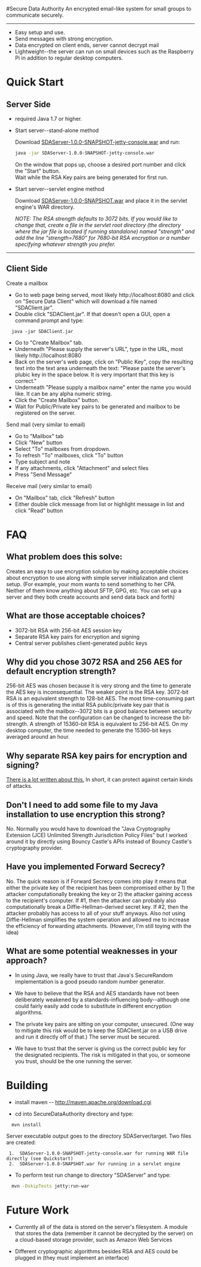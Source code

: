 #Secure Data Authority
An encrypted email-like system for small groups to communicate securely.  

-------------------------

* Easy setup and use.
* Send messages with strong encryption.
* Data encrypted on client ends, server cannot decrypt mail
* Lightweight--the server can run on small devices such as the Raspberry Pi in addition to regular desktop computers.  

# Quick Start
## Server Side
 * required Java 1.7 or higher.
 * Start server--stand-alone method

    Download [SDAServer-1.0.0-SNAPSHOT-jetty-console.war](http://github.com/jasonwalker/SecureDataAuthority/releases/SDAServer-1.0.0-SNAPSHOT-jetty-console.war) and run:
    ```sh
    java -jar SDAServer-1.0.0-SNAPSHOT-jetty-console.war
    ```
    On the window that pops up, choose a desired port number and click the "Start" button.  
    Wait while the RSA Key pairs are being generated for first run.
  
 * Start server--servlet engine method

    Download [SDAServer-1.0.0-SNAPSHOT.war](http://github.com/jasonwalker/SecureDataAuthority/releases/SDAServer-1.0.0-SNAPSHOT-jetty-console.war) and place it in the servlet engine's WAR directory.

 	
 	_NOTE: The RSA strength defaults to 3072 bits.  If you would like to change that, create a file in the servlet root directory
 	(the directory where the jar file is located if running standalone) named "strength" and add the line "strength=7680" for 
 	7680-bit RSA encryption or a number specifying whatever strength you prefer._

-----
## Client Side

Create a mailbox

  * Go to web page being served, most likely http://localhost:8080 and click on "Secure Data Client" which will download
  a file named "SDAClient.jar".
  * Double click "SDAClient.jar".  If that doesn't open a GUI, open a command prompt and type:
```
  java -jar SDAClient.jar
```
  * Go to "Create Mailbox" tab.  
  * Underneath "Please supply the server's URL", type in the URL, most likely http://localhost:8080
  * Back on the server's web page, click on "Public Key", copy the resulting text into the text area underneath 
  the text: "Please paste the server's plubic key in the space below.  It is very important that this key is correct."
  * Underneath "Please supply a mailbox name" enter the name you would like.  It can be any alpha numeric string.
  * Click the "Create Mailbox" button.
  * Wait for Public/Private key pairs to be generated and mailbox to be registered on the server.
 
Send mail (very similar to email)

  * Go to "Mailbox" tab
  * Click "New" button
  * Select "To" mailboxes from dropdown.
  * To refresh "To" mailboxes, click "To" button
  * Type subject and note
  * If any attachments, click "Attachment" and select files
  * Press "Send Message"

Receive mail (very similar to email)

  * On "Mailbox" tab, click "Refresh" button
  * Either double click message from list or highlight message in list and click "Read" button
  
# FAQ

## What problem does this solve:

Creates an easy to use encryption solution by making acceptable choices about encryption to use along with simple 
server initialization and client setup.  (For example, your mom wants to send something to her CPA.  Neither of
them know anything about SFTP, GPG, etc.  You can set up a server and they both create accounts and send data
back and forth)

## What are those acceptable choices?

 * 3072-bit RSA with 256-bit AES session key  
 * Separate RSA key pairs for encryption and signing
 * Central server publishes client-generated public keys

## Why did you chose 3072 RSA and 256 AES for default encryption strength?

256-bit AES was chosen because it is very strong and the time to generate the AES key is inconsequential.  The
weaker point is the RSA key.  3072-bit RSA is an equivalent strength to 128-bit AES.  The most time-consuming part is of 
this is generating the initial RSA public/private key pair that is associated with the 
mailbox--3072 bits is a good balance between security and speed.  Note that the configuration can be changed to increase
the bit-strength.  A strength of 15360-bit RSA is equivalent to 256-bit AES.  On my desktop computer, the time 
needed to generate the 15360-bit keys averaged around an hour.

## Why separate RSA key pairs for encryption and signing?

[There is a lot written about this.](http://stackexchange.com/search?q=separate+signing+and+encrypting+key) In short, 
it can protect against certain kinds of attacks.

## Don't I need to add some file to my Java installation to use encryption this strong?

No.  Normally you would have to download the "Java Cryptography Extension (JCE) Unlimited Strength Jurisdiction Policy Files" 
but I worked around it by directly using Bouncy Castle's APIs instead of Bouncy Castle's cryptography provider.

## Have you implemented Forward Secrecy?

No.  The quick reason is if Forward Secrecy comes into play it means that either the private key of the recipient has been compromised
either by 1) the attacker computationally breaking the key or 2) the attacker gaining access to the recipient's computer.
If #1, then the attacker can probably also computationally break a Diffie-Hellman-derived secret key.  If #2, then the
attacker probably has access to all of your stuff anyways.  Also not using Diffie-Hellman simplifies the system operation and 
allowed me to increase the efficiency of forwarding attachments.  (However, I'm still toying with the idea)  

##  What are some potential weaknesses in your approach?

 * In using Java, we really have to trust that Java's SecureRandom implementation is a good pseudo random number generator.

 * We have to believe that the RSA and AES standards have not been deliberately weakened by a standards-influencing 
 body--although one could fairly easily add code to substitute in different encryption algorithms.

 * The private key pairs are sitting on your computer, unsecured.  (One way to mitigate this risk would be to keep 
 the SDAClient.jar on a USB drive and run it directly off of that.)  The server must be secured.

 * We have to trust that the server is giving us the correct public key for the designated recipients.  The
risk is mitigated in that you, or someone you trust, should be the one running the server.

# Building
  * install maven -- http://maven.apache.org/download.cgi
  
  * cd into SecureDataAuthority directory and type:
```sh
  mvn install
```
  Server executable output goes to the directory SDAServer/target.  Two files are created:
  
     1.  SDAServer-1.0.0-SNAPSHOT-jetty-console.war for running WAR file directly (see Quickstart)
     2.  SDAServer-1.0.0-SNAPSHOT.war for running in a servlet engine
  
  * To perform test run change to directory "SDAServer" and type:
```sh
  mvn -DskipTests jetty:run-war
```

# Future Work

 * Currently all of the data is stored on the server's filesystem.  A module that stores the data (remember it cannot be
decrypted by the server) on a cloud-based storage provider, such as Amazon Web Services

 * Different cryptographic algorithms besides RSA and AES could be plugged in (they must implement an interface)
